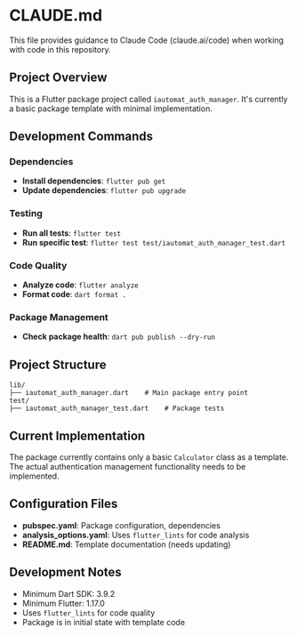 # CLAUDE.md

This file provides guidance to Claude Code (claude.ai/code) when working with code in this repository.

## Project Overview

This is a Flutter package project called `iautomat_auth_manager`. It's currently a basic package template with minimal implementation.

## Development Commands

### Dependencies
- **Install dependencies**: `flutter pub get`
- **Update dependencies**: `flutter pub upgrade`

### Testing
- **Run all tests**: `flutter test`
- **Run specific test**: `flutter test test/iautomat_auth_manager_test.dart`

### Code Quality
- **Analyze code**: `flutter analyze`
- **Format code**: `dart format .`

### Package Management
- **Check package health**: `dart pub publish --dry-run`

## Project Structure

```
lib/
├── iautomat_auth_manager.dart    # Main package entry point
test/
├── iautomat_auth_manager_test.dart    # Package tests
```

## Current Implementation

The package currently contains only a basic `Calculator` class as a template. The actual authentication management functionality needs to be implemented.

## Configuration Files

- **pubspec.yaml**: Package configuration, dependencies
- **analysis_options.yaml**: Uses `flutter_lints` for code analysis
- **README.md**: Template documentation (needs updating)

## Development Notes

- Minimum Dart SDK: 3.9.2
- Minimum Flutter: 1.17.0
- Uses `flutter_lints` for code quality
- Package is in initial state with template code